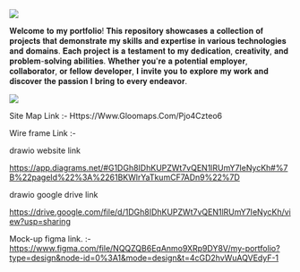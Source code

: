 <img src="https://user-images.githubusercontent.com/73097560/115834477-dbab4500-a447-11eb-908a-139a6edaec5c.gif">

𝐖𝐞𝐥𝐜𝐨𝐦𝐞 𝐭𝐨 𝐦𝐲 𝐩𝐨𝐫𝐭𝐟𝐨𝐥𝐢𝐨! 𝐓𝐡𝐢𝐬 𝐫𝐞𝐩𝐨𝐬𝐢𝐭𝐨𝐫𝐲 𝐬𝐡𝐨𝐰𝐜𝐚𝐬𝐞𝐬 𝐚 𝐜𝐨𝐥𝐥𝐞𝐜𝐭𝐢𝐨𝐧 𝐨𝐟 𝐩𝐫𝐨𝐣𝐞𝐜𝐭𝐬 𝐭𝐡𝐚𝐭 𝐝𝐞𝐦𝐨𝐧𝐬𝐭𝐫𝐚𝐭𝐞 𝐦𝐲 𝐬𝐤𝐢𝐥𝐥𝐬 𝐚𝐧𝐝 𝐞𝐱𝐩𝐞𝐫𝐭𝐢𝐬𝐞 𝐢𝐧 𝐯𝐚𝐫𝐢𝐨𝐮𝐬 𝐭𝐞𝐜𝐡𝐧𝐨𝐥𝐨𝐠𝐢𝐞𝐬 𝐚𝐧𝐝 𝐝𝐨𝐦𝐚𝐢𝐧𝐬. 𝐄𝐚𝐜𝐡 𝐩𝐫𝐨𝐣𝐞𝐜𝐭 𝐢𝐬 𝐚 𝐭𝐞𝐬𝐭𝐚𝐦𝐞𝐧𝐭 𝐭𝐨 𝐦𝐲 𝐝𝐞𝐝𝐢𝐜𝐚𝐭𝐢𝐨𝐧, 𝐜𝐫𝐞𝐚𝐭𝐢𝐯𝐢𝐭𝐲, 𝐚𝐧𝐝 𝐩𝐫𝐨𝐛𝐥𝐞𝐦-𝐬𝐨𝐥𝐯𝐢𝐧𝐠 𝐚𝐛𝐢𝐥𝐢𝐭𝐢𝐞𝐬. 𝐖𝐡𝐞𝐭𝐡𝐞𝐫 𝐲𝐨𝐮'𝐫𝐞 𝐚 𝐩𝐨𝐭𝐞𝐧𝐭𝐢𝐚𝐥 𝐞𝐦𝐩𝐥𝐨𝐲𝐞𝐫, 𝐜𝐨𝐥𝐥𝐚𝐛𝐨𝐫𝐚𝐭𝐨𝐫, 𝐨𝐫 𝐟𝐞𝐥𝐥𝐨𝐰 𝐝𝐞𝐯𝐞𝐥𝐨𝐩𝐞𝐫, 𝐈 𝐢𝐧𝐯𝐢𝐭𝐞 𝐲𝐨𝐮 𝐭𝐨 𝐞𝐱𝐩𝐥𝐨𝐫𝐞 𝐦𝐲 𝐰𝐨𝐫𝐤 𝐚𝐧𝐝 𝐝𝐢𝐬𝐜𝐨𝐯𝐞𝐫 𝐭𝐡𝐞 𝐩𝐚𝐬𝐬𝐢𝐨𝐧 𝐈 𝐛𝐫𝐢𝐧𝐠 𝐭𝐨 𝐞𝐯𝐞𝐫𝐲 𝐞𝐧𝐝𝐞𝐚𝐯𝐨𝐫.

<img src="https://user-images.githubusercontent.com/73097560/115834477-dbab4500-a447-11eb-908a-139a6edaec5c.gif">

Site Map Link      :- Https://Www.Gloomaps.Com/Pjo4Czteo6

Wire frame Link 	:- 

drawio website link 

https://app.diagrams.net/#G1DGh8IDhKUPZWt7vQEN1lRUmY7IeNycKh#%7B%22pageId%22%3A%2261BKWlrYaTkumCF7ADn9%22%7D

drawio google drive link

https://drive.google.com/file/d/1DGh8IDhKUPZWt7vQEN1lRUmY7IeNycKh/view?usp=sharing

Mock-up figma link.     :-
https://www.figma.com/file/NQQZQB6EqAnmo9XRp9DY8V/my-portfolio?type=design&node-id=0%3A1&mode=design&t=4cGD2hvWuAQVEdyF-1
